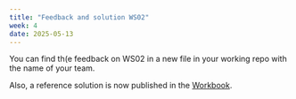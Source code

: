 ```yaml
---
title: "Feedback and solution WS02"
week: 4
date: 2025-05-13
---
```


<!-- <a href="" target="_blank">link</a> -->
<!-- <a href="https://tudelft-citg.github.io/HOS-prob-design/unlisted/assignment.html" target="_blank">Start HW 1</a> -->

You can find th(e feedback on WS02 in a new file in your working repo with the name of your team.

Also, a reference solution is now published in the [Workbook](https://tudelft-citg.github.io/HOS-workbook/2025/workshop_OLD/02/analysis.html).